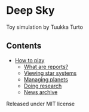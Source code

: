 Deep Sky
========

Toy simulation by Tuukka Turto

Contents
--------

* [How to play](howtoplay)
  * [What are reports?](reports)
  * [Viewing star systems](starsystem)
  * [Managing planets](planet)
  * [Doing research](research)
  * [News archive](messages)

Released under MIT license
